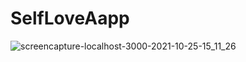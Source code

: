 # SelfLoveAapp

![screencapture-localhost-3000-2021-10-25-15_11_26](https://user-images.githubusercontent.com/88999595/138755609-2a9deade-f393-477a-be9f-8b4ba35fa907.png)
